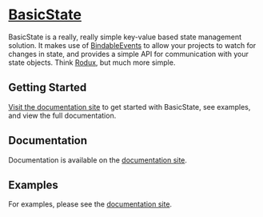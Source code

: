 # [BasicState](https://clockworksquirrel.github.io/basicstate/)
BasicState is a really, really simple key-value based state management solution. It makes use of [BindableEvents](https://developer.roblox.com/en-us/api-reference/class/BindableEvent) to allow your projects to watch for changes in state, and provides a simple API for communication with your state objects. Think [Rodux](https://roblox.github.io/rodux/), but much more simple.

## Getting Started
[Visit the documentation site](https://clockworksquirrel.github.io/basicstate/) to get started with BasicState, see examples, and view the full documentation.

## Documentation
Documentation is available on the [documentation site](https://clockworksquirrel.github.io/basicstate/docs/).

## Examples
For examples, please see the [documentation site](https://clockworksquirrel.github.io/basicstate/example/).
